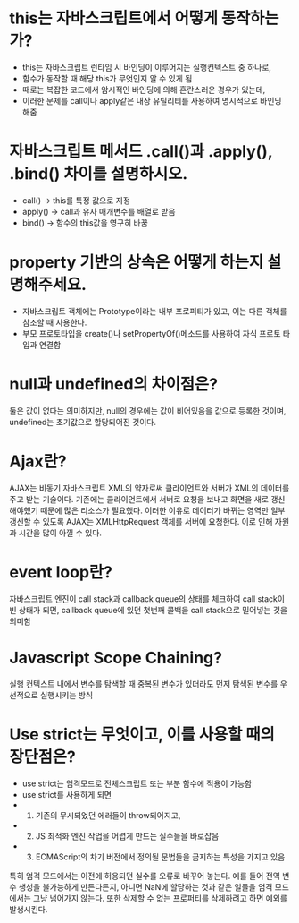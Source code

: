 # this는 자바스크립트에서 어떻게 동작하는가?
* this는 자바스크립트 런타임 시 바인딩이 이루어지는 실행컨텍스트 중 하나로, 
* 함수가 동작할 때 해당 this가 무엇인지 알 수 있게 됨
* 때로는 복잡한 코드에서 암시적인 바인딩에 의해 혼란스러운 경우가 있는데, 
* 이러한 문제를 call이나 apply같은 내장 유틸리티를 사용하여 명시적으로 바인딩 해줌

# 자바스크립트 메서드 .call()과 .apply(), .bind() 차이를 설명하시오.
* call() -> this를 특정 값으로 지정
* apply() -> call과 유사 매개변수를 배열로 받음
* bind() ->  함수의 this값을 영구히 바꿈

# property 기반의 상속은 어떻게 하는지 설명해주세요.
* 자바스크립트 객체에는 Prototype이라는 내부 프로퍼티가 있고, 이는 다른 객체를 참조할 때 사용한다.
* 부모 프로토타입을 create()나 setPropertyOf()메소드를 사용하여 자식 프로토 타입과 연결함

# null과 undefined의 차이점은?
둘은 값이 없다는 의미하지만, null의 경우에는 값이 비어있음을 값으로 등록한 것이며, undefined는 초기값으로 할당되어진 것이다.

# Ajax란?
AJAX는 비동기 자바스크립트 XML의 약자로써 클라이언트와 서버가 XML의 데이터를 주고 받는 기술이다.
기존에는 클라이언트에서 서버로 요청을 보내고 화면을 새로 갱신해야했기 때문에 많은 리소스가 필요했다. 이러한 이유로 데이터가 바뀌는 영역만 일부 갱신할 수 있도록 AJAX는 XMLHttpRequest 객체를 서버에 요청한다. 이로 인해 자원과 시간을 많이 아낄 수 있다.

# event loop란?
자바스크립트 엔진이 call stack과 callback queue의 상태를 체크하여 call stack이 빈 상태가 되면, callback queue에 있던 첫번째 콜백을 call stack으로 밀어넣는 것을 의미함

# Javascript Scope Chaining?
실행 컨텍스트 내에서 변수를 탐색할 때 중복된 변수가 있더라도 먼저 탐색된 변수를 우선적으로 실행시키는 방식

# Use strict는 무엇이고, 이를 사용할 때의 장단점은?
* use strict는 엄격모드로 전체스크립트 또는 부분 함수에 적용이 가능함
* use strict를 사용하게 되면
* 1) 기존의 무시되었던 에러들이 throw되어지고,
* 2) JS 최적화 엔진 작업을 어렵게 만드는 실수들을 바로잡음
* 3) ECMAScript의 차기 버전에서 정의될 문법들을 금지하는 특성을 가지고 있음

특히 엄격 모드에서는 이전에 허용되던 실수를 오류로 바꾸어 놓는다. 예를 들어 전역 변수 생성을 불가능하게 만든다든지, 아니면 NaN에 할당하는 것과 같은 일들을 엄격 모드에서는 그냥 넘어가지 않는다. 또한 삭제할 수 없는 프로퍼티를 삭제하려고 하면 예외를 발생시킨다.
